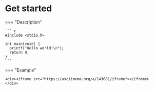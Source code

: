 # Get started

=== "Description"

    ``` c
    #include <stdio.h>

    int main(void) {
      printf("Hello world!\n");
      return 0;
    }
    ```

=== "Example"
    
    <div><iframe src="https://asciinema.org/a/143081/iframe"></iframe></div>


    
    



